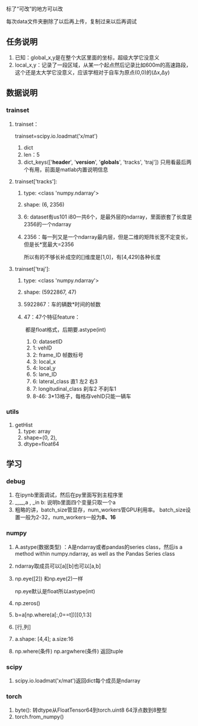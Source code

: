 标了“可改”的地方可以改

每次data文件夹删除了以后再上传，复制过来以后再调试


## 任务说明

1. 已知：global_x,y是在整个大区里面的坐标，超级大学它没意义
2. local_x,y：记录了一段区域，从某一个起点然后记录比如600m的高速路段，这个还是太大学它没意义，应该学相对于自车为原点(0,0)的(Δx,Δy)

## 数据说明

### trainset

1. trainset：

   trainset=scipy.io.loadmat('x/mat')

   1. dict
   2. len：5
   3. dict_keys(['__header__', '__version__', '__globals__', 'tracks', 'traj']) 只用看最后两个有用，前面是matlab内置说明信息

2. trainset['tracks']:

   1. type: <class 'numpy.ndarray'> 

   2. shape:  (6, 2356)

   3. 6: dataset有us101 i80一共6个，是最外层的ndarray，里面嵌套了长度是2356的一个ndarray

   4. 2356：每一列又是一个ndarray最内层，但是二维的矩阵长宽不定变长，但是长*宽最大=2356

      所以有的不够长补成空的[]维度是[1,0]，有[4,429]各种长度

3. trainset['traj']:
   1. type: <class 'numpy.ndarray'> 

   2. shape:  (5922867, 47) 

   3. 5922867：车的辆数*时间的帧数

   4. 47：47个特征feature：

      ​	都是float格式，后期要.astype(int)

      1. 0: datasetID
      2. 1: vehID
      3. 2: frame_ID 帧数标号
      4. 3: local_x
      5. 4: local_y
      6. 5: lane_ID
      7. 6: lateral_class 直1 左2 右3
      8. 7: longitudinal_class 刹车2 不刹车1
      9. 8-46: 3*13格子，每格存vehID只能一辆车

### utils

1. getHist
   1. type: array
   2.  shape=(0, 2),
   3. dtype=float64

## 学习

### debug

1. 在ipynb里面调试，然后在py里面写到主程序里
2. _,__,a , _in b: 说明b里面四个变量只取一个a
3. 粗略的讲，batch_size管显存，num_workers管GPU利用率。 batch_size设置一般为2-32，num_workers一般为**8、16**

### numpy

1. A.astype(数据类型) ：A是ndarray或者pandas的series class，然后is a method within numpy.ndarray, as well as the Pandas Series class

2. ndarray取成员可以[a][b]也可以[a,b]

3. np.eye([2]) 和np.eye(2)一样

   np.eye默认是float所以astype(int)

4. np.zeros()

5. b=a[np.where(a[:,0==t])][0,1:3]

6. [行,列]

7. a.shape: [4,4]; a.size:16

8. np.where(条件) np.argwhere(条件) 返回tuple



### scipy

1. scipy.io.loadmat('x/mat')返回dict每个成员是ndarray

### torch

1. byte(): 转dtype从FloatTensor64到torch.uint8 64浮点数到8整型
2. torch.from_numpy()

